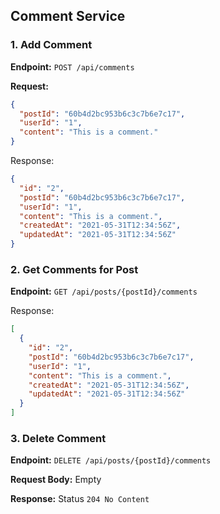 ## Comment Service

### 1. Add Comment

**Endpoint:** `POST /api/comments`

**Request:**
```json
{
  "postId": "60b4d2bc953b6c3c7b6e7c17",
  "userId": "1",
  "content": "This is a comment."
}
```

Response:
```json
{
  "id": "2",
  "postId": "60b4d2bc953b6c3c7b6e7c17",
  "userId": "1",
  "content": "This is a comment.",
  "createdAt": "2021-05-31T12:34:56Z",
  "updatedAt": "2021-05-31T12:34:56Z"
}
```

### 2. Get Comments for Post

**Endpoint:** `GET /api/posts/{postId}/comments`

Response:
```json
[
  {
    "id": "2",
    "postId": "60b4d2bc953b6c3c7b6e7c17",
    "userId": "1",
    "content": "This is a comment.",
    "createdAt": "2021-05-31T12:34:56Z",
    "updatedAt": "2021-05-31T12:34:56Z"
  }
]
```

### 3.  Delete Comment

**Endpoint:** `DELETE /api/posts/{postId}/comments`

**Request Body:** Empty

**Response:** Status `204 No Content`
